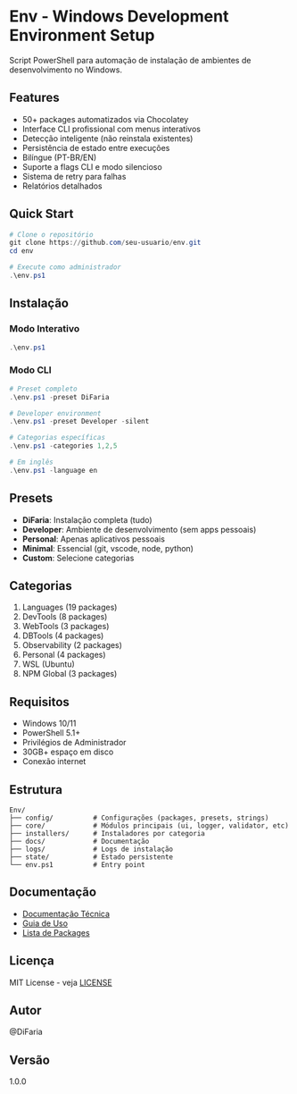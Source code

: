 # Env - Windows Development Environment Setup

Script PowerShell para automação de instalação de ambientes de desenvolvimento no Windows.

## Features

- 50+ packages automatizados via Chocolatey
- Interface CLI profissional com menus interativos
- Detecção inteligente (não reinstala existentes)
- Persistência de estado entre execuções
- Bilíngue (PT-BR/EN)
- Suporte a flags CLI e modo silencioso
- Sistema de retry para falhas
- Relatórios detalhados

## Quick Start
```powershell
# Clone o repositório
git clone https://github.com/seu-usuario/env.git
cd env

# Execute como administrador
.\env.ps1
```

## Instalação

### Modo Interativo
```powershell
.\env.ps1
```

### Modo CLI
```powershell
# Preset completo
.\env.ps1 -preset DiFaria

# Developer environment
.\env.ps1 -preset Developer -silent

# Categorias específicas
.\env.ps1 -categories 1,2,5

# Em inglês
.\env.ps1 -language en
```

## Presets

- **DiFaria**: Instalação completa (tudo)
- **Developer**: Ambiente de desenvolvimento (sem apps pessoais)
- **Personal**: Apenas aplicativos pessoais
- **Minimal**: Essencial (git, vscode, node, python)
- **Custom**: Selecione categorias

## Categorias

1. Languages (19 packages)
2. DevTools (8 packages)
3. WebTools (3 packages)
4. DBTools (4 packages)
5. Observability (2 packages)
6. Personal (4 packages)
7. WSL (Ubuntu)
8. NPM Global (3 packages)

## Requisitos

- Windows 10/11
- PowerShell 5.1+
- Privilégios de Administrador
- 30GB+ espaço em disco
- Conexão internet

## Estrutura
```
Env/
├── config/          # Configurações (packages, presets, strings)
├── core/            # Módulos principais (ui, logger, validator, etc)
├── installers/      # Instaladores por categoria
├── docs/            # Documentação
├── logs/            # Logs de instalação
├── state/           # Estado persistente
└── env.ps1          # Entry point
```

## Documentação

- [Documentação Técnica](docs/README.md)
- [Guia de Uso](docs/USAGE.md)
- [Lista de Packages](docs/PACKAGES.md)

## Licença

MIT License - veja [LICENSE](LICENSE)

## Autor

@DiFaria

## Versão

1.0.0